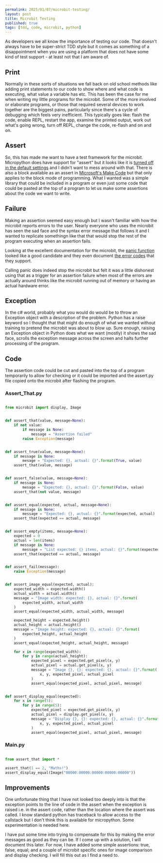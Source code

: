 ```yaml
---
permalink: 2025/01/07/microbit-testing/
layout: post
title: Microbit Testing
published: true
tags: [tdd, code, microbit, python]
---
```


As developers we all know the importance of testing our code. That doesn't always 
have to be super-strict TDD style but it comes as  something of a disappointment 
when you are using a platform that does not have some kind of test support - at least not that I am aware of. 


## Print

Normally in these sorts of situations we fall back on old school methods like adding print statements to our code to show where and what code is executing, 
what value a variable has etc. This has been the case for me when writing my 
little programs for the microbit. Some of the more involved or elaborate programs, 
or those that required several devices to work together are the biggest pains, 
particularly since there's a cycle of debugging which feels very inefficient. This typically goes like: flash the code, enable REPL, restart the app, examine the printed output, work out what's going wrong, turn off REPL, change the code, re-flash and on and on. 


## Assert 

So, this has made me want to have a test framework for the microbit. Micropython does have support for "assert" but it looks like it is [turned off in the default settings](https://microbit-micropython.readthedocs.io/en/stable/micropython.html) and I didn't want to mess around with that. There is also a block available 
as an assert in [Microsoft's Make Code](https://makecode.microbit.org/reference/control/assert) but that only applies to the block mode of programming. What I wanted was a simple library that could be included in a program or even just some code that could be pasted at the top of a program to let us make some assertions about the code we want to write. 

## Failure

Making an assertion seemed easy enough but I wasn't familiar with how the microbit 
reports errors to the user. Nearly everyone who uses the microbit has seen the 
sad face and the syntax error message that follows it and I wanted to replicate 
somethingn like that that would stop the rest of the program executing when an 
assertion fails. 

Looking at the excellent documentation for the microbit, the [panic function]() looked like a good candidate and they even document [the error codes](https://support.microbit.org/support/solutions/articles/19000016969-micro-bit-error-codes) that they support. 

Calling panic does indeed stop the microbit but felt it was a little dishonest using that as a trigger for an assertion failure when most of the errors are actually around thinks like the microbit running out of memory or having an actual 
hardware error.

## Exception

In the c# world, probably what you would do would be to throw an Exception object with a description of the problem. Python has a raise keyword so I thought that that might do enough of what we wanted without training to pretend the microbit was about to blow up. Sure enough, raising an Exception object in Python does what we want (mostly) it shows the sad face, scrolls the exception message across the screen and halts further processing of the program. 


## Code

The assertion code could be cut and pasted into the top of a program temporarily to allow 
for checking or it could be imported and the assert.py file copied onto the microbit
after flashing the program.

### Assert_That.py

```python

from microbit import display, Image


def assert_that(value, message=None):
    if not value:
        if message is None:
            message = "Assertion failed"
        raise Exception(message)


def assert_true(value, message=None):
    if message is None:
        mesage = "Expected: {}, actual: {}".format(True, value)
    assert_that(value, message)


def assert_false(value, message=None):
    if message is None:
        mesage = "Expected: {}, actual: {}".format(False, value)
    assert_that(not value, message)


def assert_equal(expected, actual, message=None):
    if message is None:
        message = "Expected: {}, actual: {}".format(expected, actual)
    assert_that(expected == actual, message)


def assert_empty(items, message=None):
    expected = 0
    actual = len(items)
    if message is None:
        message = "List expected: {} items, actual: {}".format(expected, actual)
    assert_that(expected == actual, message)


def assert_fail(message):
    raise Exception(message)


def assert_image_equal(expected, actual):
    expected_width = expected.width()
    actual_width = actual.width()
    message = "Image width: expected: {}, actual: {}".format(
        expected_width, actual_width
    )
    assert_equal(expected_width, actual_width, message)

    expected_height = expected.height()
    actual_height = actual.height()
    message = "Image height: expected: {}, actual: {}".format(
        expected_height, actual_height
    )
    assert_equal(expected_height, actual_height, message)

    for x in range(expected_width):
        for y in range(actual_height):
            expected_pixel = expected.get_pixel(x, y)
            actual_pixel = actual.get_pixel(x, y)
            message = "Image {}, {}: expected: {}, actual: {}".format(
                x, y, expected_pixel, actual_pixel
            )
            assert_equal(expected_pixel, actual_pixel, message)


def assert_display_equal(expected):
    for x in range(5):
        for y in range(5):
            expected_pixel = expected.get_pixel(x, y)
            actual_pixel = display.get_pixel(x, y)
            message = "Display {}, {}: expected: {}, actual: {}".format(
                x, y, expected_pixel, actual_pixel
            )
            assert_equal(expected_pixel, actual_pixel, message)

```

### Main.py

```python

from assert_that import *

assert_that(1 == 2, "Maths!")
assert_display_equal(Image("00000:00000:00000:00000:00000"))

```

## Improvements

One unfortunate thing that I have not looked too deeply into is that the 
exception points to the line of code in the assert when the exception is 
raised i.e. in the assert code, rather than the location where the assert 
was called. I know standard python has traceback to allow access to the callstack
but I don't think this is available for micropython. Some experimentation is 
needed here. 

I have put some time into trying to compensate for this by 
making the error messages as good as they can be. If I come up with a solution, I will document this later. For now, I have added some simple assertions: true, false, equal; and a couple of microbit specific ones 
for image comparison and display checking. I will fill this out as I find a need to.
